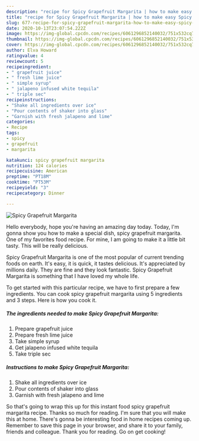 ```yaml
---
description: "recipe for Spicy Grapefruit Margarita | how to make easy Spicy Grapefruit Margarita"
title: "recipe for Spicy Grapefruit Margarita | how to make easy Spicy Grapefruit Margarita"
slug: 677-recipe-for-spicy-grapefruit-margarita-how-to-make-easy-spicy-grapefruit-margarita
date: 2020-10-13T23:07:54.222Z
image: https://img-global.cpcdn.com/recipes/6061296852140032/751x532cq70/spicy-grapefruit-margarita-recipe-main-photo.jpg
thumbnail: https://img-global.cpcdn.com/recipes/6061296852140032/751x532cq70/spicy-grapefruit-margarita-recipe-main-photo.jpg
cover: https://img-global.cpcdn.com/recipes/6061296852140032/751x532cq70/spicy-grapefruit-margarita-recipe-main-photo.jpg
author: Elva Howard
ratingvalue: 4
reviewcount: 5
recipeingredient:
- " grapefruit juice"
- " fresh lime juice"
- " simple syrup"
- " jalapeno infused white tequila"
- " triple sec"
recipeinstructions:
- "Shake all ingredients over ice"
- "Pour contents of shaker into glass"
- "Garnish with fresh jalapeno and lime"
categories:
- Recipe
tags:
- spicy
- grapefruit
- margarita

katakunci: spicy grapefruit margarita 
nutrition: 124 calories
recipecuisine: American
preptime: "PT18M"
cooktime: "PT53M"
recipeyield: "3"
recipecategory: Dinner

---
```



![Spicy Grapefruit Margarita](https://img-global.cpcdn.com/recipes/6061296852140032/751x532cq70/spicy-grapefruit-margarita-recipe-main-photo.jpg)

Hello everybody, hope you're having an amazing day today. Today, I'm gonna show you how to make a special dish, spicy grapefruit margarita. One of my favorites food recipe. For mine, I am going to make it a little bit tasty. This will be really delicious.

Spicy Grapefruit Margarita is one of the most popular of current trending foods on earth. It's easy, it is quick, it tastes delicious. It's appreciated by millions daily. They are fine and they look fantastic. Spicy Grapefruit Margarita is something that I have loved my whole life.




To get started with this particular recipe, we have to first prepare a few ingredients. You can cook spicy grapefruit margarita using 5 ingredients and 3 steps. Here is how you cook it.

<!--inarticleads1-->

##### The ingredients needed to make Spicy Grapefruit Margarita:

1. Prepare  grapefruit juice
1. Prepare  fresh lime juice
1. Take  simple syrup
1. Get  jalapeno infused white tequila
1. Take  triple sec




<!--inarticleads2-->

##### Instructions to make Spicy Grapefruit Margarita:

1. Shake all ingredients over ice
1. Pour contents of shaker into glass
1. Garnish with fresh jalapeno and lime




So that's going to wrap this up for this instant food spicy grapefruit margarita recipe. Thanks so much for reading. I'm sure that you will make this at home. There's gonna be interesting food in home recipes coming up. Remember to save this page in your browser, and share it to your family, friends and colleague. Thank you for reading. Go on get cooking!
